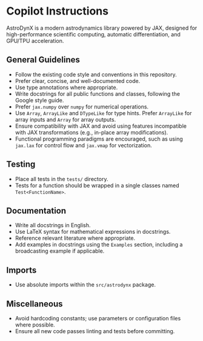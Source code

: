 # Copilot Instructions
AstroDynX is a modern astrodynamics library powered by JAX, designed for high-performance scientific computing, automatic differentiation, and GPU/TPU acceleration.

## General Guidelines
- Follow the existing code style and conventions in this repository.
- Prefer clear, concise, and well-documented code.
- Use type annotations where appropriate.
- Write docstrings for all public functions and classes, following the Google style guide.
- Prefer `jax.numpy` over `numpy` for numerical operations.
- Use `Array`, `ArrayLike` and `DTypeLike` for type hints. Prefer `ArrayLike` for array inputs and `Array` for array outputs.
- Ensure compatibility with JAX and avoid using features incompatible with JAX transformations (e.g., in-place array modifications).
- Functional programming paradigms are encouraged, such as using `jax.lax` for control flow and `jax.vmap` for vectorization.

## Testing
- Place all tests in the `tests/` directory.
- Tests for a function should be wrapped in a single classes named `Test<FunctionName>`.

## Documentation
- Write all docstrings in English.
- Use LaTeX syntax for mathematical expressions in docstrings.
- Reference relevant literature where appropriate.
- Add examples in docstrings using the `Examples` section, including a broadcasting example if applicable.

## Imports
- Use absolute imports within the `src/astrodynx` package.

## Miscellaneous
- Avoid hardcoding constants; use parameters or configuration files where possible.
- Ensure all new code passes linting and tests before committing.
